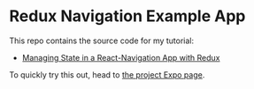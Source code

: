 # Redux Navigation Example App

This repo contains the source code for my tutorial:

* [Managing State in a React-Navigation App with Redux](http://bizz84.github.io/2018/01/15/Managing-state-in-a-react-navigation-application-with-redux.html)

To quickly try this out, head to [the project Expo page](https://expo.io/@bizz84/redux-navigation).
